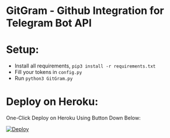# GitGram - Github Integration for Telegram Bot API

# Setup:
- Install all requirements, `pip3 install -r requirements.txt`
- Fill your tokens in `config.py`
- Run `python3 GitGram.py`

# Deploy on Heroku:
One-Click Deploy on Heroku Using Button Down Below:

[![Deploy](https://www.herokucdn.com/deploy/button.svg)](https://heroku.com/deploy?template=https://github.com/pokurt/GitGram)